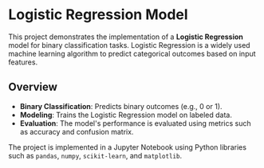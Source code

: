 # Logistic Regression Model

This project demonstrates the implementation of a **Logistic Regression** model for binary classification tasks. Logistic Regression is a widely used machine learning algorithm to predict categorical outcomes based on input features.

## Overview

- **Binary Classification**: Predicts binary outcomes (e.g., 0 or 1).
- **Modeling**: Trains the Logistic Regression model on labeled data.
- **Evaluation**: The model's performance is evaluated using metrics such as accuracy and confusion matrix.

The project is implemented in a Jupyter Notebook using Python libraries such as `pandas`, `numpy`, `scikit-learn`, and `matplotlib`.
